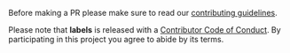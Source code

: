 Before making a PR please make sure to read our [contributing guidelines][contributing].

Please note that **labels** is released with a [Contributor Code of Conduct][code of conduct]. By participating in this project you agree to abide by its terms.

[code of conduct]: /.github/CODE_OF_CONDUCT.md
[contributing]: /.github/CONTRIBUTING.md
